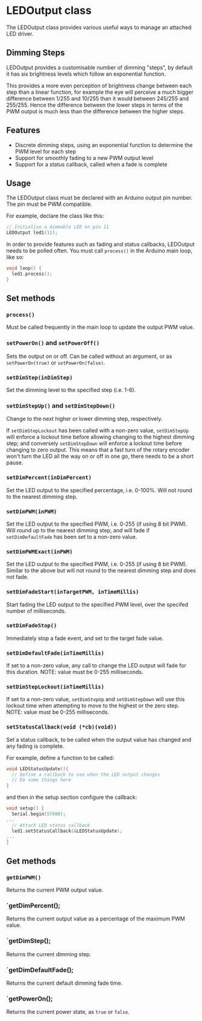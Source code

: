 # LEDOutput class

The LEDOutput class provides various useful ways to manage an attached LED driver. 

## Dimming Steps 

LEDOutput provides a customisable number of dimming "steps", by default it has six brightness levels which follow an exponential function. 

This provides a more even perception of brightness change between each step than a linear function, for example the eye will perceive a much bigger difference between 1/255 and 10/255 than it would between 245/255 and 255/255. Hence the difference between the lower steps in terms of the PWM output is much less than the difference between the higher steps. 

## Features

* Discrete dimming steps, using an exponential function to determine the PWM level for each step 
* Support for smoothly fading to a new PWM output level
* Support for a status callback, called when a fade is complete 

## Usage 

The LEDOutput class must be declared with an Arduino output pin number. The pin must be PWM compatible. 

For example, declare the class like this:
```C++
// Initialise a dimmable LED on pin 11
LEDOutput led1(11); 
```
In order to provide features such as fading and status callbacks, LEDOutput needs to be polled often. You must call `process()` in the Arduino main loop, like so: 
```C++
void loop() {
  led1.process();
}
```

## Set methods

### `process()`

Must be called frequently in the main loop to update the output PWM value. 

### `setPowerOn()` and `setPowerOff()`

Sets the output on or off. Can be called without an argument, or as `setPowerOn(true)` or `setPowerOn(false)`. 

### `setDimStep(inDimStep)`

Set the dimming level to the specified step (i.e. 1-6). 

### `setDimStepUp()` and `setDimStepDown()`

Change to the next higher or lower dimming step, respectively.
 
If `setDimStepLockout` has been called with a non-zero value, `setDimStepUp` will enforce a lockout time before allowing changing to the highest dimming step; and conversely `setDimStepDown` will enforce a lockout time before changing to zero output. This means that a fast turn of the rotary encoder won't turn the LED all the way on or off in one go, there needs to be a short pause. 

### `setDimPercent(inDimPercent)`

Set the LED output to the specified percentage, i.e. 0-100%. Will not round to the nearest dimming step. 

### `setDimPWM(inPWM)`

Set the LED output to the specified PWM, i.e. 0-255 (if using 8 bit PWM). Will round up to the nearest dimming step, and will fade if `setDimDefaultFade` has been set to a non-zero value. 

### `setDimPWMExact(inPWM)`

Set the LED output to the specified PWM, i.e. 0-255 (if using 8 bit PWM). Similar to the above but will not round to the nearest dimming step and does not fade. 

### `setDimFadeStart(inTargetPWM, inTimeMillis)`

Start fading the LED output to the specified PWM level, over the specifed number of milliseconds. 

### `setDimFadeStop()`

Immediately stop a fade event, and set to the target fade value. 

### `setDimDefaultFade(inTimeMillis)`

If set to a non-zero value, any call to change the LED output will fade for this duration. NOTE: value must be 0-255 milliseconds. 

### `setDimStepLockout(inTimeMillis)`

If set to a non-zero value, `setDimStepUp` and `setDimStepDown` will use this lockout time when attempting to move to the highest or the zero step. NOTE: value must be 0-255 milliseconds. 

### `setStatusCallback(void (*cb)(void))`

Set a status callback, to be called when the output value has changed and any fading is complete. 

For example, define a function to be called:
```C++
void LEDStatusUpdate(){
  // Define a callback to use when the LED output changes
  // Do some things here
}
```
and then in the setup section configure the callback:
```C++
void setup() {
  Serial.begin(57600);
...
  // Attach LED status callback
  led1.setStatusCallback(&LEDStatusUpdate);
...
}
```

## Get methods

### `getDimPWM()`

Returns the current PWM output value. 

### `getDimPercent();

Returns the current output value as a percentage of the maximum PWM value. 

### `getDimStep();

Returns the current dimming step. 

### `getDimDefaultFade();

Returns the current default dimming fade time. 

### `getPowerOn();

Returns the current power state, as `true` or `false`.


